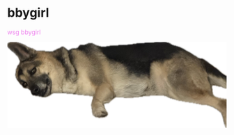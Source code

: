 # bbygirl
<p style="color:Violet;"> wsg bbygirl </p>
<img src="docs/assets/img/Image (2).jpg" alt="Doge">




 
  
